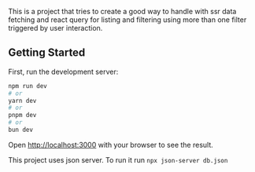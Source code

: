 This is a project that tries to create a good way to handle with ssr data fetching and react query for listing and filtering using more than one filter triggered by user interaction.

## Getting Started

First, run the development server:

```bash
npm run dev
# or
yarn dev
# or
pnpm dev
# or
bun dev
```

Open [http://localhost:3000](http://localhost:3000) with your browser to see the result.

This project uses json server. To run it run `npx json-server db.json`
